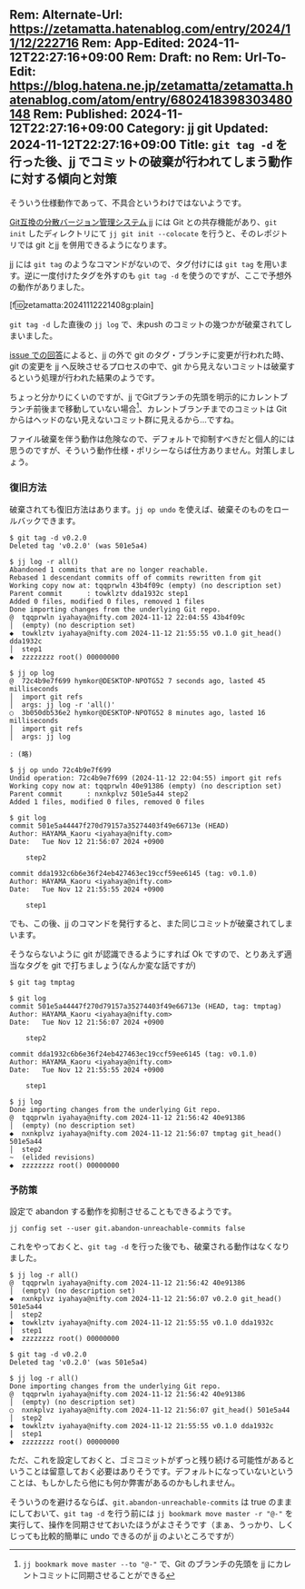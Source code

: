 Rem: Alternate-Url: https://zetamatta.hatenablog.com/entry/2024/11/12/222716
Rem: App-Edited: 2024-11-12T22:27:16+09:00
Rem: Draft: no
Rem: Url-To-Edit: https://blog.hatena.ne.jp/zetamatta/zetamatta.hatenablog.com/atom/entry/6802418398303480148
Rem: Published: 2024-11-12T22:27:16+09:00
Category: jj git
Updated: 2024-11-12T22:27:16+09:00
Title: `git tag -d` を行った後、jj でコミットの破棄が行われてしまう動作に対する傾向と対策
---
そういう仕様動作であって、不具合というわけではないようです。

[Git互換の分散バージョン管理システム jj](https://github.com/martinvonz/jj) には Git との共存機能があり、`git init` したディレクトリにて `jj git init --colocate` を行うと、そのレポジトリでは git とjj を併用できるようになります。

jj には `git tag` のようなコマンドがないので、タグ付けには `git tag` を用います。逆に一度付けたタグを外すのも `git tag -d` を使うのですが、ここで予想外の動作がありました。

[f:id:zetamatta:20241112221408g:plain]

`git tag -d` した直後の `jj log` で、未push のコミットの幾つかが破棄されてしまいました。

[issue での回答](https://github.com/martinvonz/jj/issues/4838)によると、jj の外で git のタグ・ブランチに変更が行われた時、git の変更を jj へ反映させるプロセスの中で、git から見えないコミットは破棄するという処理が行われた結果のようです。

ちょっと分かりにくいのですが、jj でGitブランチの先頭を明示的にカレントブランチ前後まで移動していない場合[^bookmark]、カレントブランチまでのコミットは Git からはヘッドのない見えないコミット群に見えるから…ですね。

[^bookmark]: `jj bookmark move master --to "@-"` で、Git のブランチの先頭を jj にカレントコミットに同期させることができる

ファイル破棄を伴う動作は危険なので、デフォルトで抑制すべきだと個人的には思うのですが、そういう動作仕様・ポリシーならば仕方ありません。対策しましょう。

### 復旧方法

破棄されても復旧方法はあります。`jj op undo` を使えば、破棄そのものをロールバックできます。
```
$ git tag -d v0.2.0
Deleted tag 'v0.2.0' (was 501e5a4)

$ jj log -r all()
Abandoned 1 commits that are no longer reachable.
Rebased 1 descendant commits off of commits rewritten from git
Working copy now at: tqqprwln 43b4f09c (empty) (no description set)
Parent commit      : towklztv dda1932c step1
Added 0 files, modified 0 files, removed 1 files
Done importing changes from the underlying Git repo.
@  tqqprwln iyahaya@nifty.com 2024-11-12 22:04:55 43b4f09c
│  (empty) (no description set)
◆  towklztv iyahaya@nifty.com 2024-11-12 21:55:55 v0.1.0 git_head() dda1932c
│  step1
◆  zzzzzzzz root() 00000000

$ jj op log
@  72c4b9e7f699 hymkor@DESKTOP-NPOTG52 7 seconds ago, lasted 45 milliseconds
│  import git refs
│  args: jj log -r 'all()'
○  3b050db536e2 hymkor@DESKTOP-NPOTG52 8 minutes ago, lasted 16 milliseconds
│  import git refs
│  args: jj log

: (略)

$ jj op undo 72c4b9e7f699
Undid operation: 72c4b9e7f699 (2024-11-12 22:04:55) import git refs
Working copy now at: tqqprwln 40e91386 (empty) (no description set)
Parent commit      : nxnkplvz 501e5a44 step2
Added 1 files, modified 0 files, removed 0 files

$ git log
commit 501e5a44447f270d79157a35274403f49e66713e (HEAD)
Author: HAYAMA_Kaoru <iyahaya@nifty.com>
Date:   Tue Nov 12 21:56:07 2024 +0900

    step2

commit dda1932c6b6e36f24eb427463ec19ccf59ee6145 (tag: v0.1.0)
Author: HAYAMA_Kaoru <iyahaya@nifty.com>
Date:   Tue Nov 12 21:55:55 2024 +0900

    step1
```

でも、この後、jj のコマンドを発行すると、また同じコミットが破棄されてしまいます。

そうならないように git が認識できるようにすれば Ok ですので、とりあえず適当なタグを git で打ちましょう(なんか変な話ですが)

```
$ git tag tmptag

$ git log
commit 501e5a44447f270d79157a35274403f49e66713e (HEAD, tag: tmptag)
Author: HAYAMA_Kaoru <iyahaya@nifty.com>
Date:   Tue Nov 12 21:56:07 2024 +0900

    step2

commit dda1932c6b6e36f24eb427463ec19ccf59ee6145 (tag: v0.1.0)
Author: HAYAMA_Kaoru <iyahaya@nifty.com>
Date:   Tue Nov 12 21:55:55 2024 +0900

    step1

$ jj log
Done importing changes from the underlying Git repo.
@  tqqprwln iyahaya@nifty.com 2024-11-12 21:56:42 40e91386
│  (empty) (no description set)
◆  nxnkplvz iyahaya@nifty.com 2024-11-12 21:56:07 tmptag git_head() 501e5a44
│  step2
~  (elided revisions)
◆  zzzzzzzz root() 00000000
```

### 予防策

設定で abandon する動作を抑制させることもできるようです。

```
jj config set --user git.abandon-unreachable-commits false
```

これをやっておくと、`git tag -d` を行った後でも、破棄される動作はなくなりました。

```
$ jj log -r all()
@  tqqprwln iyahaya@nifty.com 2024-11-12 21:56:42 40e91386
│  (empty) (no description set)
◆  nxnkplvz iyahaya@nifty.com 2024-11-12 21:56:07 v0.2.0 git_head() 501e5a44
│  step2
◆  towklztv iyahaya@nifty.com 2024-11-12 21:55:55 v0.1.0 dda1932c
│  step1
◆  zzzzzzzz root() 00000000

$ git tag -d v0.2.0
Deleted tag 'v0.2.0' (was 501e5a4)

$ jj log -r all()
Done importing changes from the underlying Git repo.
@  tqqprwln iyahaya@nifty.com 2024-11-12 21:56:42 40e91386
│  (empty) (no description set)
○  nxnkplvz iyahaya@nifty.com 2024-11-12 21:56:07 git_head() 501e5a44
│  step2
◆  towklztv iyahaya@nifty.com 2024-11-12 21:55:55 v0.1.0 dda1932c
│  step1
◆  zzzzzzzz root() 00000000
```

ただ、これを設定しておくと、ゴミコミットがずっと残り続ける可能性があるということは留意しておく必要はありそうです。デフォルトになっていないということは、もしかしたら他にも何か弊害があるのかもしれません。

そういうのを避けるならば、`git.abandon-unreachable-commits` は true のままにしておいて、`git tag -d` を行う前には `jj bookmark move master -r "@-"` を実行して、操作を同期させておいたほうがよさそうです（まぁ、うっかり、しくじっても比較的簡単に undo できるのが jj のよいところですが）